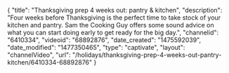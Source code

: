 {
    "title": "Thanksgiving prep 4 weeks out:  pantry &  kitchen",
    "description": "Four weeks before Thanksgiving is the perfect time to take stock of your kitchen and pantry. Sam the Cooking Guy offers some sound advice on what you can start doing early to get ready for the big day.",
    "channelid": "6410334",
    "videoid": "68892876",
    "date_created": "1475592039",
    "date_modified": "1477350465",
    "type": "captivate",
    "layout": "channelVideo",
    "url": "\/holidays\/thanksgiving-prep-4-weeks-out-pantry-kitchen\/6410334-68892876"
}